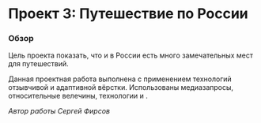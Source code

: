 # Проект 3: Путешествие по России

### Обзор

Цель проекта показать, что и в России есть много замечательных мест для путешествий.

Данная проектная работа выполнена с применением технологий отзывчивой и адаптивной вёрстки.
Использованы медиазапросы, относительные велечины, технологии <Flex> и <Grid Layout>.


_Автор работы Сергей Фирсов_
